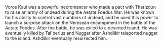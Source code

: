 Voros Kaul was a powerful necromancer who made a pact with Tharizdun to raise an army of undead during the Aetate Foedus War. He was known for his ability to control vast numbers of undead, and he used this power to launch a surprise attack on the Nerosean encampment in the battle of the Aetate Foedus. After the battle, he was exiled to a deserted island. He was eventually killed by Tal'berius and Nugget after Ashdilkir teleported nugget to the island.
Ashdilkir eventually resurrected him.
